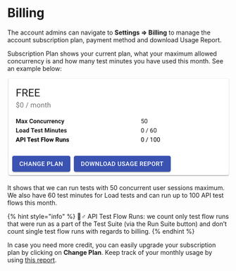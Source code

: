 # Billing

The account admins can navigate to **Settings =&gt; Billing** to manage the account subscription plan, payment method and download Usage Report. 

Subscription Plan shows your current plan, what your maximum allowed concurrency is and how many test minutes you have used this month. See an example below:

![](../../.gitbook/assets/screen-shot-2021-01-06-at-9.14.07.png)

It shows that we can run tests with 50 concurrent user sessions maximum. We also have 60 test minutes for Load tests and can run up to 100 API test flows this month. 

{% hint style="info" %}
🧙♂ API Test Flow Runs: we count only test flow runs that were run as a part of the Test Suite \(via the Run Suite button\) and don’t count single test flow runs with regards to billing.
{% endhint %}

In case you need more credit, you can easily upgrade your subscription plan by clicking on **Change Plan**. Keep track of your monthly usage by using [this report](https://docs.loadmill.com/account-settings/billing/usage-report).

